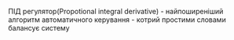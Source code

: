 ПІД регулятор(Propotional integral derivative) - найпоширеніший алгоритм автоматичного керування - котрий простими словами балансує систему